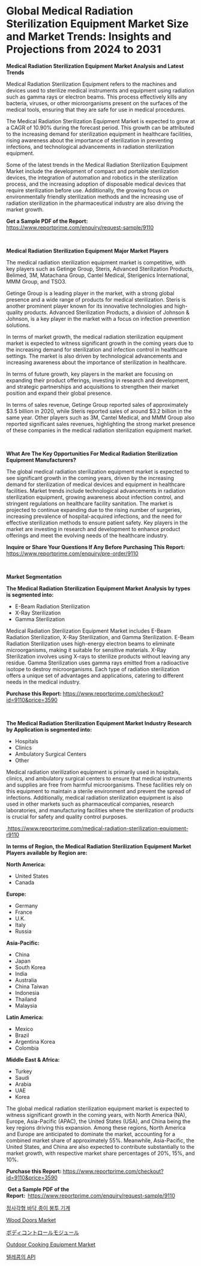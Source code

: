 <p><h1>Global Medical Radiation Sterilization Equipment Market Size and Market Trends: Insights and Projections from 2024 to 2031</h1></p><p><strong>Medical Radiation Sterilization Equipment Market Analysis and Latest Trends</strong></p>
<p><p>Medical Radiation Sterilization Equipment refers to the machines and devices used to sterilize medical instruments and equipment using radiation such as gamma rays or electron beams. This process effectively kills any bacteria, viruses, or other microorganisms present on the surfaces of the medical tools, ensuring that they are safe for use in medical procedures.</p><p>The Medical Radiation Sterilization Equipment Market is expected to grow at a CAGR of 10.90% during the forecast period. This growth can be attributed to the increasing demand for sterilization equipment in healthcare facilities, rising awareness about the importance of sterilization in preventing infections, and technological advancements in radiation sterilization equipment.</p><p>Some of the latest trends in the Medical Radiation Sterilization Equipment Market include the development of compact and portable sterilization devices, the integration of automation and robotics in the sterilization process, and the increasing adoption of disposable medical devices that require sterilization before use. Additionally, the growing focus on environmentally friendly sterilization methods and the increasing use of radiation sterilization in the pharmaceutical industry are also driving the market growth.</p></p>
<p><strong>Get a Sample PDF of the Report:&nbsp;</strong> <a href="https://www.reportprime.com/enquiry/request-sample/9110">https://www.reportprime.com/enquiry/request-sample/9110</a></p>
<p>&nbsp;</p>
<p><strong>Medical Radiation Sterilization Equipment Major Market Players</strong></p>
<p><p>The medical radiation sterilization equipment market is competitive, with key players such as Getinge Group, Steris, Advanced Sterilization Products, Belimed, 3M, Matachana Group, Cantel Medical, Sterigenics International, MMM Group, and TSO3. </p><p>Getinge Group is a leading player in the market, with a strong global presence and a wide range of products for medical sterilization. Steris is another prominent player known for its innovative technologies and high-quality products. Advanced Sterilization Products, a division of Johnson & Johnson, is a key player in the market with a focus on infection prevention solutions. </p><p>In terms of market growth, the medical radiation sterilization equipment market is expected to witness significant growth in the coming years due to the increasing demand for sterilization and infection control in healthcare settings. The market is also driven by technological advancements and increasing awareness about the importance of sterilization in healthcare.</p><p>In terms of future growth, key players in the market are focusing on expanding their product offerings, investing in research and development, and strategic partnerships and acquisitions to strengthen their market position and expand their global presence.</p><p>In terms of sales revenue, Getinge Group reported sales of approximately $3.5 billion in 2020, while Steris reported sales of around $3.2 billion in the same year. Other players such as 3M, Cantel Medical, and MMM Group also reported significant sales revenues, highlighting the strong market presence of these companies in the medical radiation sterilization equipment market.</p></p>
<p>&nbsp;</p>
<p><strong>What Are The Key Opportunities For Medical Radiation Sterilization Equipment Manufacturers?</strong></p>
<p><p>The global medical radiation sterilization equipment market is expected to see significant growth in the coming years, driven by the increasing demand for sterilization of medical devices and equipment in healthcare facilities. Market trends include technological advancements in radiation sterilization equipment, growing awareness about infection control, and stringent regulations on healthcare facility sanitation. The market is projected to continue expanding due to the rising number of surgeries, increasing prevalence of hospital-acquired infections, and the need for effective sterilization methods to ensure patient safety. Key players in the market are investing in research and development to enhance product offerings and meet the evolving needs of the healthcare industry.</p></p>
<p><strong>Inquire or Share Your Questions If Any Before Purchasing This Report:</strong> <a href="https://www.reportprime.com/enquiry/pre-order/9110">https://www.reportprime.com/enquiry/pre-order/9110</a></p>
<p>&nbsp;</p>
<p><strong>Market Segmentation</strong></p>
<p><strong>The Medical Radiation Sterilization Equipment Market Analysis by types is segmented into:</strong></p>
<p><ul><li>E-Beam Radiation Sterilization</li><li>X-Ray Sterilization</li><li>Gamma Sterilization</li></ul></p>
<p><p>Medical Radiation Sterilization Equipment Market includes E-Beam Radiation Sterilization, X-Ray Sterilization, and Gamma Sterilization. E-Beam Radiation Sterilization uses high-energy electron beams to eliminate microorganisms, making it suitable for sensitive materials. X-Ray Sterilization involves using X-rays to sterilize products without leaving any residue. Gamma Sterilization uses gamma rays emitted from a radioactive isotope to destroy microorganisms. Each type of radiation sterilization offers a unique set of advantages and applications, catering to different needs in the medical industry.</p></p>
<p><strong>Purchase this Report:&nbsp;</strong><a href="https://www.reportprime.com/checkout?id=9110&price=3590">https://www.reportprime.com/checkout?id=9110&price=3590</a></p>
<p>&nbsp;</p>
<p><strong>The Medical Radiation Sterilization Equipment Market Industry Research by Application is segmented into:</strong></p>
<p><ul><li>Hospitals</li><li>Clinics</li><li>Ambulatory Surgical Centers</li><li>Other</li></ul></p>
<p><p>Medical radiation sterilization equipment is primarily used in hospitals, clinics, and ambulatory surgical centers to ensure that medical instruments and supplies are free from harmful microorganisms. These facilities rely on this equipment to maintain a sterile environment and prevent the spread of infections. Additionally, medical radiation sterilization equipment is also used in other markets such as pharmaceutical companies, research laboratories, and manufacturing facilities where the sterilization of products is crucial for safety and quality control purposes.</p></p>
<p><a href="https://www.reportprime.com/medical-radiation-sterilization-equipment-r9110">&nbsp;https://www.reportprime.com/medical-radiation-sterilization-equipment-r9110</a></p>
<p><strong>In terms of Region, the Medical Radiation Sterilization Equipment Market Players available by Region are:</strong></p>
<p>
    <p> <strong> North America: </strong>
        <ul>
            <li>United States</li>
            <li>Canada</li>
        </ul>
        </p> 
    <p> <strong> Europe: </strong>
        <ul>
            <li>Germany</li>
            <li>France</li>
            <li>U.K.</li>
            <li>Italy</li>
            <li>Russia</li>
        </ul>
        </p> 
    <p> <strong> Asia-Pacific: </strong>
        <ul>
            <li>China</li>
            <li>Japan</li>
            <li>South Korea</li>
            <li>India</li>
            <li>Australia</li>
            <li>China Taiwan</li>
            <li>Indonesia</li>
            <li>Thailand</li>
            <li>Malaysia</li>
        </ul>
        </p> 
    <p> <strong> Latin America: </strong>
        <ul>
            <li>Mexico</li>
            <li>Brazil</li>
            <li>Argentina Korea</li>
            <li>Colombia</li>
        </ul>
        </p> 
    <p> <strong> Middle East & Africa: </strong>
        <ul>
            <li>Turkey</li>
            <li>Saudi</li>
            <li>Arabia</li>
            <li>UAE</li>
            <li>Korea</li>
        </ul>
    </p>
    </p>
<p><p>The global medical radiation sterilization equipment market is expected to witness significant growth in the coming years, with North America (NA), Europe, Asia-Pacific (APAC), the United States (USA), and China being the key regions driving this expansion. Among these regions, North America and Europe are anticipated to dominate the market, accounting for a combined market share of approximately 55%. Meanwhile, Asia-Pacific, the United States, and China are also expected to contribute substantially to the market growth, with respective market share percentages of 20%, 15%, and 10%.</p></p>
<p><strong>Purchase this Report: </strong><a href="https://www.reportprime.com/checkout?id=9110&price=3590">https://www.reportprime.com/checkout?id=9110&price=3590</a></p>
<p>&nbsp;<strong>Get a Sample PDF of the Report:&nbsp;&nbsp;</strong><a href="https://www.reportprime.com/enquiry/request-sample/9110">https://www.reportprime.com/enquiry/request-sample/9110</a></p>
<p><strong></strong></p>
<p><p><a href="https://github.com/TimmyMann6767/Market-Research-Report-List-1/blob/main/101343873590.md">정사각형 바닥 종이 봉투 기계</a></p><p><a href="https://issuu.com/reportprime-2/docs/wood-doors-market-size-2030.pptx">Wood Doors Market</a></p><p><a href="https://github.com/bucuel854722/Market-Research-Report-List-2/blob/main/189970578028.md">ボディコントロールモジュール</a></p><p><a href="https://issuu.com/reportprime-2/docs/outdoor-cooking-equipment-market-size-2030.pptx">Outdoor Cooking Equipment Market</a></p><p><a href="https://github.com/khytkeqagplkzqvh/Market-Research-Report-List-2/blob/main/331474673589.md">텔레콤의 API</a></p></p>